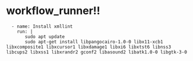 # workflow_runner!!
      - name: Install xmllint
        run: |
           sudo apt update
           sudo apt-get install libpangocairo-1.0-0 libx11-xcb1 libxcomposite1 libxcursor1 libxdamage1 libxi6 libxtst6 libnss3 libcups2 libxss1 libxrandr2 gconf2 libasound2 libatk1.0-0 libgtk-3-0